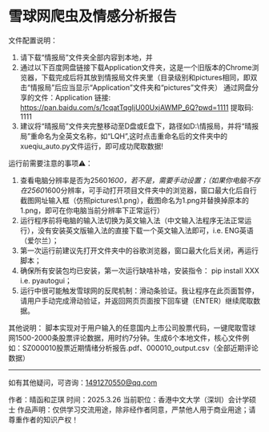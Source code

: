 # 雪球网爬虫及情感分析报告
文件配置说明：
1. 请下载“情报局”文件夹全部内容到本地，并
2. 通过以下百度网盘链接下载Application文件夹，这是一个旧版本的Chrome浏览器，下载完成后将其放到情报局文件夹里（目录级别和pictures相同，即双击“情报局”后应当显示“Application”文件夹和“pictures”文件夹）
通过网盘分享的文件：Application
链接: https://pan.baidu.com/s/1cqatTqgIjU00UxjAWMP_6Q?pwd=1111 提取码: 1111
3. 建议将“晴报局”文件夹完整移动至D盘或E盘下，路径如D:\情报局，并将“晴报局”重命名为全英文名称，如“LQH”,这时点击重命名后的文件夹中的xueqiu_auto.py文件运行，即可成功爬取数据!


运行前需要注意的事项⚠️：
1. 查看电脑分辨率是否为2560*1600，若不是，需要手动设置；（如果你电脑不存在2560*1600分辨率，可手动打开项目文件夹中的浏览器，窗口最大化后自行截图网址输入框（仿照pictures\1.png），截图命名为1.png并替换掉原本的1.png，即可在你电脑当前分辨率下正常运行）
2. 运行程序前将电脑的输入法切换为英文输入法（中文输入法程序无法正常运行），没有安装英文版输入法的直接下载一个英文输入法即可，i.e. ENG英语（爱尔兰）；
3. 第一次运行前建议先打开文件夹中的谷歌浏览器，窗口最大化后关闭，再运行脚本；
4. 确保所有安装包均已安装，第一次运行缺啥补啥，安装指令： pip install XXX  i.e. pyautogui；
5. 运行中很可能触发雪球网的反爬机制：滑动条验证。我让程序在此页面暂停，请用户手动完成滑动验证，并返回网页页面按下回车键（ENTER）继续爬取数据。


其他说明：
脚本实现对于用户输入的任意国内上市公司股票代码，一键爬取雪球网1500-2000条股票评论数据，用时约7分钟。生成6个本地文件，核心文件例如：SZ000010股票近期情绪分析报告.pdf、000010_output.csv（全部近期评论数据）


---------------------------------------------------------------------------------------------------
如有其他疑问，可咨询：1491270550@qq.com

作者：晴函和芷琪
时间：2025.3.26
当前职位：香港中文大学（深圳）会计学硕士
作品声明：仅供学习交流用途，除非经作者同意，严禁他人用于商业用途；请尊重作者的知识产权！
